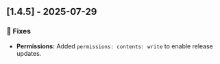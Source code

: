 ## [1.4.5] - 2025-07-29

### 🔧 Fixes

- **Permissions:** Added `permissions: contents: write` to enable release updates.